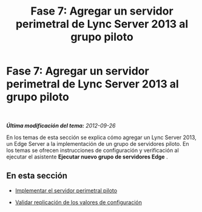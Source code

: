 ﻿---
title: 'Fase 7: Agregar un servidor perimetral de Lync Server 2013 al grupo piloto'
TOCTitle: 'Fase 7: Agregar un servidor perimetral de Lync Server 2013 al grupo piloto'
ms:assetid: 7dbace6e-0a52-4530-8456-380a9f251f47
ms:mtpsurl: https://technet.microsoft.com/es-es/library/JJ205030(v=OCS.15)
ms:contentKeyID: 48275800
ms.date: 01/07/2017
mtps_version: v=OCS.15
ms.translationtype: HT
---

# Fase 7: Agregar un servidor perimetral de Lync Server 2013 al grupo piloto

 

_**Última modificación del tema:** 2012-09-26_

En los temas de esta sección se explica cómo agregar un Lync Server 2013, un Edge Server a la implementación de un grupo de servidores piloto. En los temas se ofrecen instrucciones de configuración y verificación al ejecutar el asistente **Ejecutar nuevo grupo de servidores Edge** .

## En esta sección

  - [Implementar el servidor perimetral piloto](deploy-pilot-edge-server_1.md)

  - [Validar replicación de los valores de configuración](validate-replication-of-configuration-settings.md)

